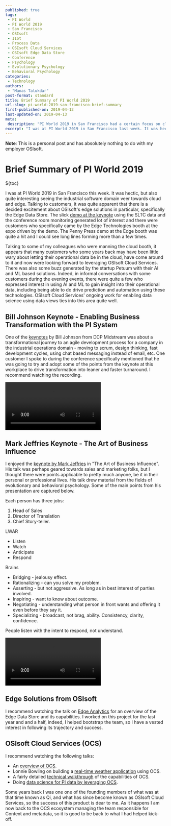 ```yaml
---
published: true
tags:
 - PI World 
 - PI World 2019
 - San Francisco
 - OSIsoft
 - IIot
 - Process Data
 - OSIsoft Cloud Services
 - OSIsoft Edge Data Store
 - Conference
 - Psychology
 - Evolutionary Psychology 
 - Behavioral Psychology 
categories:
 - Technology
authors:
 - "Manas Talukdar"
post-format: standard
title: Brief Summary of PI World 2019
url-slug: pi-world-2019-san-francisco-brief-summary
first-published-on: 2019-04-13
last-updated-on: 2019-04-13
meta:
 description: "PI World 2019 in San Francisco had a certain focus on cloud and edge. Customer were very interested in the edge solutions and the keynote demo helped drive some of that interest."
excerpt: "I was at PI World 2019 in San Francisco last week. It was hectic, but also quite interesting seeing the industrial software domain veer towards cloud and edge."
---
```


**Note**: This is a personal post and has absolutely nothing to do with my employer OSIsoft.

# Brief Summary of PI World 2019

${toc}

I was at PI World 2019 in San Francisco this week. It was hectic, but also quite interesting seeing the industrial software domain veer towards cloud and edge. Talking to customers, it was quite apparent that there is a decided excitement about OSIsoft's edge solutions in particular, specifically the Edge Data Store. The slick [demo at the keynote](https://www.osisoft.com/Presentations/Engineering-Roadmap-4x/) using the SLTC data and the conference room monitoring generated lot of interest and there were customers who specifically came by the Edge Technologies booth at the expo driven by the demo. The Penny Press demo at the Edge booth was quite a hit and I could see long lines forming more than a few times.

<!--![Penny Press demo](./images/penny-press.jpg)-->

Talking to some of my colleagues who were manning the cloud booth, it appears that many customers who some years back may have been little wary about letting their operational data be in the cloud, have come around to it and now were looking forward to leveraging OSIsoft Cloud Services. There was also some buzz generated by the startup Petuum with their AI and ML based solutions. Indeed, in informal conversations with some customers during the evening events, there were quite a few who expressed interest in using AI and ML to gain insight into their operational data, including being able to do drive prediction and automation using these technologies. OSIsoft Cloud Services' ongoing work for enabling data science using data views ties into this area quite well.

## Bill Johnson Keynote - Enabling Business Transformation with the PI System

One of the [keynotes](https://www.osisoft.com/Presentations/DCP-Midstream---Enabling-Business-Transformation-with-the-PI-System--The-DCP-2-0-Journey-1x/) by Bill Johnson from DCP Midstream was about a transformational journey to an agile development process for a company in the industrial operations domain - moving to scrum, design thinking, fast development cycles, using chat based messaging instead of email, etc. One customer I spoke to during the conference specifically mentioned that he was going to try and adopt some of the points from the keynote at this workplace to drive transformation into leaner and faster turnaround. I recommend watching the recording.

<!--![Mindset shifts for organizational transformation](./images/mindset-shifts-for-organizational-transformation.jpg)-->

<!--![Design thinking and agile](./images/design-thinking-agile.jpg)-->

![video](https://cdn.osisoft.com/osi/presentations/2019-uc-san-francisco/US19NA-D1KY05-DCP-Johnson-OSIPI_PRESO_040319final.mp4)

## Mark Jeffries Keynote - The Art of Business Influence

I enjoyed the [keynote by Mark Jeffries](https://www.osisoft.com/Presentations/Keynote-Presentation--The-Art-of-Business-Influence--Mark-Jeffries/) in "The Art of Business Influence". His talk was perhaps geared towards sales and marketing folks, but I thought there were points applicable to pretty much anyone, be it in their personal or professional lives. His talk drew material from the fields of evolutionary and behavioral psychology. Some of the main points from his presentation are captured below.

Each person has three jobs:

1. Head of Sales
2. Director of Translation
3. Chief Story-teller.

LWAR

- Listen
- Watch
- Anticipate
- Respond

Brains

- Bridging - jealousy effect.
- Rationalizing - can you solve my problem.
- Asserting - but not aggressive. As long as in best interest of parties involved.
- Inspiring - want to know about outcome.
- Negotiating - understanding what person in front wants and offering it even before they say it.
- Specializing - broadcast, not brag, ability. Consistency, clarity, confidence.

People listen with the intent to respond, not understand.

![video](https://cdn.osisoft.com/osi/presentations/2019-uc-san-francisco/US19NA-D1KY06-Jeffries-Jeffries-New-Perfect-Presentation-2019.mp4)

## Edge Solutions from OSIsoft

I recommend watching the talk on [Edge Analytics](https://www.osisoft.com/Presentations/Edge-Analytics-with-the-PI-System--EDSx--OSIsoftx/) for an overview of the Edge Data Store and its capabilities. I worked on this project for the last year and and a half, indeed, I helped bootstrap the team, so I have a vested interest in following its trajectory and success.

## OSIsoft Cloud Services (OCS)

I recommend watching the following talks:

- An [overview of OCS](https://www.osisoft.com/Presentations/Cloud-Services/).
- Lonnie Bowling on building a [real-time weather application](https://www.osisoft.com/Presentations/Just-Another-Weather-Application-–-Evaluating-the-OSIsoft-Cloud-Services--Diemusx/) using OCS.
- A fairly detailed [technical walkthrough](https://www.osisoft.com/Presentations/OSIsoft-Cloud-Services-for-Developers/) of the capabilities of OCS.
- Doing [data science for PI data by leveraging OCS](https://www.osisoft.com/Presentations/Cloud-based-Data-Science-Enablement-for-the-PI-System--OSIsoftx/).

Some years back I was one one of the founding members of what was at that time known as Qi, and what has since become known as OSIsoft Cloud Services, so the success of this product is dear to me. As it happens I am now back to the OCS ecosystem managing the team responsible for Context and metadata, so it is good to be back to what I had helped kick-off.

<!--![San Francisco](./images/san-francisco.jpg)-->
